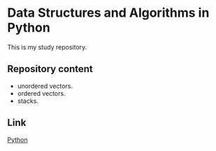 # Data Structures and Algorithms in Python

This is my study repository.

## Repository content

* unordered vectors.
* ordered vectors.
* stacks.



## Link

[Python](https://www.python.org/)